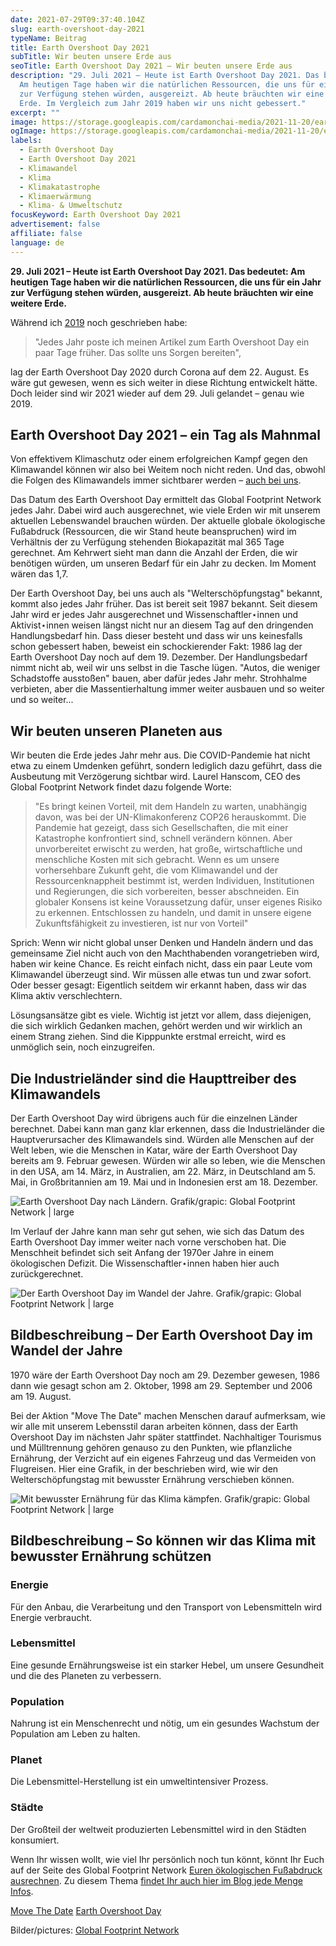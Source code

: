 ```yaml
---
date: 2021-07-29T09:37:40.104Z
slug: earth-overshoot-day-2021
typeName: Beitrag
title: Earth Overshoot Day 2021
subTitle: Wir beuten unsere Erde aus
seoTitle: Earth Overshoot Day 2021 – Wir beuten unsere Erde aus
description: "29. Juli 2021 – Heute ist Earth Overshoot Day 2021. Das bedeutet:
  Am heutigen Tage haben wir die natürlichen Ressourcen, die uns für ein Jahr
  zur Verfügung stehen würden, ausgereizt. Ab heute bräuchten wir eine weitere
  Erde. Im Vergleich zum Jahr 2019 haben wir uns nicht gebessert."
excerpt: ""
image: https://storage.googleapis.com/cardamonchai-media/2021-11-20/earth-overshoot-day-2021-jpg-imagine-282828_706e68_1024_768/640.webp
ogImage: https://storage.googleapis.com/cardamonchai-media/2021-11-20/earth-overshoot-day-2021-fb-jpg-imagine-c8c8c8_78756d_1200_628/640.webp
labels:
  - Earth Overshoot Day
  - Earth Overshoot Day 2021
  - Klimawandel
  - Klima
  - Klimakatastrophe
  - Klimaerwärmung
  - Klima- & Umweltschutz
focusKeyword: Earth Overshoot Day 2021
advertisement: false
affiliate: false
language: de
---
```


**29. Juli 2021 – Heute ist Earth Overshoot Day 2021. Das bedeutet: Am heutigen Tage haben wir die natürlichen Ressourcen, die uns für ein Jahr zur Verfügung stehen würden, ausgereizt. Ab heute bräuchten wir eine weitere Erde.**

Während ich [2019](/2019/07/earth-overshoot-day-2019/) noch geschrieben habe:

> "Jedes Jahr poste ich meinen Artikel zum Earth Overshoot Day ein paar Tage früher. Das sollte uns Sorgen bereiten",

lag der Earth Overshoot Day 2020 durch Corona auf dem 22. August. Es wäre gut gewesen, wenn es sich weiter in diese Richtung entwickelt hätte. Doch leider sind wir 2021 wieder auf dem 29. Juli gelandet – genau wie 2019.

## Earth Overshoot Day 2021 – ein Tag als Mahnmal

Von effektivem Klimaschutz oder einem erfolgreichen Kampf gegen den Klimawandel können wir also bei Weitem noch nicht reden. Und das, obwohl die Folgen des Klimawandels immer sichtbarer werden – [auch bei uns](/2021/07/tiere-als-hochwasser-opfer/).

Das Datum des Earth Overshoot Day ermittelt das Global Footprint Network jedes Jahr. Dabei wird auch  ausgerechnet, wie viele Erden wir mit unserem aktuellen Lebenswandel brauchen würden. Der aktuelle globale ökologische Fußabdruck (Ressourcen, die wir Stand heute beanspruchen) wird im Verhältnis der zu Verfügung stehenden Biokapazität mal 365 Tage gerechnet. Am Kehrwert sieht man dann die Anzahl der Erden, die wir benötigen würden, um unseren Bedarf für ein Jahr  zu decken. Im Moment wären das 1,7.

Der Earth Overshoot Day, bei uns auch als "Welterschöpfungstag" bekannt, kommt also jedes Jahr früher. Das ist bereit seit 1987 bekannt. Seit diesem Jahr wird er jedes Jahr ausgerechnet und Wissenschaftler⋆innen und Aktivist⋆innen weisen längst nicht nur an diesem Tag auf den dringenden Handlungsbedarf hin. Dass dieser besteht und dass wir uns keinesfalls schon gebessert haben, beweist ein schockierender Fakt: 1986 lag der Earth Overshoot Day noch auf dem 19. Dezember. Der Handlungsbedarf nimmt nicht ab, weil wir uns selbst in die Tasche lügen. "Autos, die weniger Schadstoffe ausstoßen" bauen, aber dafür jedes Jahr mehr. Strohhalme verbieten, aber die Massentierhaltung immer weiter ausbauen und so weiter und so weiter...

## Wir beuten unseren Planeten aus

Wir beuten die Erde jedes Jahr mehr aus. Die COVID-Pandemie hat nicht etwa zu einem Umdenken geführt, sondern lediglich dazu geführt, dass die Ausbeutung mit Verzögerung sichtbar wird. Laurel Hanscom, CEO des Global Footprint Network findet dazu folgende Worte:

> "Es bringt keinen Vorteil, mit dem Handeln zu warten, unabhängig davon, was bei der UN-Klimakonferenz COP26 herauskommt. Die Pandemie hat gezeigt, dass sich Gesellschaften, die mit einer Katastrophe konfrontiert sind, schnell verändern können. Aber unvorbereitet erwischt zu werden, hat große, wirtschaftliche und menschliche Kosten mit sich gebracht. Wenn es um unsere vorhersehbare Zukunft geht, die vom Klimawandel und der Ressourcenknappheit bestimmt ist, werden Individuen, Institutionen und Regierungen, die sich vorbereiten, besser abschneiden. Ein globaler Konsens ist keine Voraussetzung dafür, unser eigenes Risiko zu erkennen. Entschlossen zu handeln, und damit in unsere eigene Zukunftsfähigkeit zu investieren, ist nur von Vorteil"

Sprich: Wenn wir nicht global unser Denken und Handeln ändern und das gemeinsame Ziel nicht auch von den Machthabenden vorangetrieben wird, haben wir keine Chance. Es reicht einfach nicht, dass ein paar Leute vom Klimawandel überzeugt sind. Wir müssen alle etwas tun und zwar sofort. Oder besser gesagt: Eigentlich seitdem wir erkannt haben, dass wir das Klima aktiv verschlechtern.

Lösungsansätze gibt es viele. Wichtig ist jetzt vor allem, dass diejenigen, die sich wirklich Gedanken machen, gehört werden und wir wirklich an einem Strang ziehen. Sind die Kipppunkte erstmal erreicht, wird es unmöglich sein, noch einzugreifen.

## Die Industrieländer sind die Haupttreiber des Klimawandels

Der Earth Overshoot Day wird übrigens auch für die einzelnen Länder berechnet. Dabei kann man ganz klar erkennen, dass die Industrieländer die Hauptverursacher des Klimawandels sind. Würden alle Menschen auf der Welt leben, wie die Menschen in Katar, wäre der Earth Overshoot Day bereits am 9. Februar gewesen. Würden wir alle so leben, wie die Menschen in den USA,  am 14. März, in Australien, am 22. März, in Deutschland am 5. Mai,  in Großbritannien am 19. Mai und in Indonesien erst am 18. Dezember.

![Earth Overshoot Day nach Ländern. Grafik/grapic: Global Footprint Network | large](https://storage.googleapis.com/cardamonchai-media/2021-11-20/country-overshoot-days-2021-jpeg-imagine-f8f8f8_dde5e9_1000_809/640.webp "Earth Overshoot Day nach Ländern. Grafik/grapic: Global Footprint Network")

Im Verlauf der Jahre kann man sehr gut sehen, wie sich das Datum des Earth Overshoot Day immer weiter nach vorne verschoben hat. Die Menschheit befindet sich seit Anfang der 1970er Jahre  in einem ökologischen Defizit. Die Wissenschaftler⋆innen haben hier auch zurückgerechnet.

![Der Earth Overshoot Day im Wandel der Jahre. Grafik/grapic: Global Footprint Network | large](https://storage.googleapis.com/cardamonchai-media/2021-11-20/2021-past-eod-en-sm-jpeg-imagine-f8f8f8_b5b19c_800_580/640.webp "Der Earth Overshoot Day im Wandel der Jahre. Grafik/grapic: Global Footprint Network")

## Bildbeschreibung – Der Earth Overshoot Day im Wandel der Jahre

1970 wäre der Earth Overshoot Day noch am 29. Dezember gewesen, 1986 dann wie gesagt schon am 2. Oktober, 1998 am 29. September und 2006 am 19. August.

Bei der Aktion "Move The Date" machen Menschen darauf aufmerksam, wie wir alle mit unserem Lebensstil daran arbeiten können, dass der Earth Overshoot Day im nächsten Jahr später stattfindet. Nachhaltiger Tourismus und Mülltrennung gehören genauso zu den Punkten, wie pflanzliche Ernährung, der Verzicht auf ein eigenes Fahrzeug und das Vermeiden von Flugreisen. Hier eine Grafik, in der beschrieben wird, wie wir den Welterschöpfungstag mit bewusster Ernährung verschieben können. 

![Mit bewusster Ernährung für das Klima kämpfen. Grafik/grapic: Global Footprint Network | large](https://storage.googleapis.com/cardamonchai-media/2021-11-20/eod-2020-hand-final-2021-1000-jpeg-imagine-f8f8f8_dfe6e7_1000_1126/640.webp "Mit bewusster Ernährung für das Klima kämpfen. Grafik/grapic: Global Footprint Network")

## Bildbeschreibung – So können wir das Klima mit bewusster Ernährung schützen

### Energie

Für den Anbau, die Verarbeitung und den Transport von Lebensmitteln wird Energie verbraucht.

### Lebensmittel

Eine gesunde Ernährungsweise ist ein starker Hebel, um  unsere Gesundheit und die des Planeten zu verbessern.

### Population

Nahrung ist ein Menschenrecht und nötig, um ein gesundes Wachstum der Population am Leben zu halten.

### Planet

Die Lebensmittel-Herstellung ist ein umweltintensiver Prozess.

### Städte

Der Großteil der weltweit produzierten Lebensmittel wird in den Städten konsumiert.

Wenn Ihr wissen wollt, wie viel Ihr persönlich noch tun könnt, könnt Ihr Euch auf der Seite des Global Footprint Network [Euren ökologischen Fußabdruck ausrechnen](https://www.footprintcalculator.org/). Zu diesem Thema [findet Ihr auch hier im Blog jede Menge Infos](/oekologischer-fussabdruck-co2-2021/).

[Move The Date](https://www.overshootday.org/steps-to-movethedate/)
[Earth Overshoot Day](https://www.overshootday.org/)

Bilder/pictures: [Global Footprint Network](https://www.overshootday.org/)